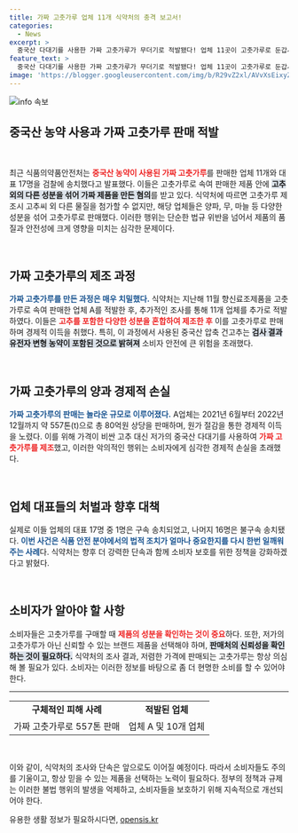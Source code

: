 ```yaml
---
title: 가짜 고춧가루 업체 11개 식약처의 충격 보고서!
categories:
  - News
excerpt: >
  중국산 다대기를 사용한 가짜 고춧가루가 무더기로 적발됐다! 업체 11곳이 고춧가루로 둔갑시켜 557톤을 불법 판매, 식약처 수사 결과가 충격적입니다. 지켜야 할 식품 안전, 과연 우리 밥상은 안전할까요?
feature_text: >
  중국산 다대기를 사용한 가짜 고춧가루가 무더기로 적발됐다! 업체 11곳이 고춧가루로 둔갑시켜 557톤을 불법 판매, 식약처 수사 결과가 충격적입니다. 지켜야 할 식품 안전, 과연 우리 밥상은 안전할까요?
image: 'https://blogger.googleusercontent.com/img/b/R29vZ2xl/AVvXsEixyZcFfHzMRdzZMjFBmAUKJYCLCGyLL1o632UiGVXcaFdKo_bkvkuCioo0uUKlGfBVcT3P84aROyZIXSBEx3Aw5nCQ3pTgDom1WDC4m8eifvWiAmWEEVb4x6G_l8C0QH225ldMjyaFvpxGEBGNO37VmDTDMHGhJPq73UglMfDca1-0aw/s1600/blogspot.png'
---
```


<p><img src="https://blogger.googleusercontent.com/img/b/R29vZ2xl/AVvXsEixyZcFfHzMRdzZMjFBmAUKJYCLCGyLL1o632UiGVXcaFdKo_bkvkuCioo0uUKlGfBVcT3P84aROyZIXSBEx3Aw5nCQ3pTgDom1WDC4m8eifvWiAmWEEVb4x6G_l8C0QH225ldMjyaFvpxGEBGNO37VmDTDMHGhJPq73UglMfDca1-0aw/s1600/blogspot.png" alt="info 속보" /></p>

<h2 data-ke-size="size26">중국산 농약 사용과 가짜 고춧가루 판매 적발</h2>

<p data-ke-size="size16">&nbsp;</p>

<p>최근 식품의약품안전처는 <b><span style="color: #ee2323;">중국산 농약이 사용된 가짜 고춧가루</span></b>를 판매한 업체 11개와 대표 17명을 검찰에 송치했다고 발표했다. 이들은 고춧가루로 속여 판매한 제품 안에 <b><span style="background-color: #21538527;">고추 외의 다른 성분을 섞어 가짜 제품을 만든 혐의</span></b>를 받고 있다. 식약처에 따르면 고춧가루 제조시 고추씨 외 다른 물질을 첨가할 수 없지만, 해당 업체들은 양파, 무, 마늘 등 다양한 성분을 섞어 고춧가루로 판매했다. 이러한 행위는 단순한 법규 위반을 넘어서 제품의 품질과 안전성에 크게 영향을 미치는 심각한 문제이다.</p>

<p data-ke-size="size16">&nbsp;</p>

<h2 data-ke-size="size26">가짜 고춧가루의 제조 과정</h2>

<p><b><span style="color: #1a5490;">가짜 고춧가루를 만든 과정은 매우 치밀했다.</span></b> 식약처는 지난해 11월 향신료조제품을 고춧가루로 속여 판매한 업체 A를 적발한 후, 추가적인 조사를 통해 11개 업체를 추가로 적발하였다. 이들은 <b><span style="color: #ee2323;">고추를 포함한 다양한 성분을 혼합하여 제조한 후</span></b> 이를 고춧가루로 판매하며 경제적 이득을 취했다. 특히, 이 과정에서 사용된 중국산 압축 건고추는 <b><span style="background-color: #21538527;">검사 결과 유전자 변형 농약이 포함된 것으로 밝혀져</span></b> 소비자 안전에 큰 위험을 초래했다.</p>

<p data-ke-size="size16">&nbsp;</p>

<h2 data-ke-size="size26">가짜 고춧가루의 양과 경제적 손실</h2>

<p><b><span style="color: #1a5490;">가짜 고춧가루의 판매는 놀라운 규모로 이루어졌다.</span></b> A업체는 2021년 6월부터 2022년 12월까지 약 557톤(t)으로 총 80억원 상당을 판매하며, 원가 절감을 통한 경제적 이득을 노렸다. 이를 위해 가격이 비싼 고추 대신 저가의 중국산 다대기를 사용하여 <b><span style="color: #ee2323;">가짜 고춧가루를 제조</span></b>했고, 이러한 악의적인 행위는 소비자에게 심각한 경제적 손실을 초래했다. </p>

<p data-ke-size="size16">&nbsp;</p>

<h2 data-ke-size="size26">업체 대표들의 처벌과 향후 대책</h2>

<p>실제로 이들 업체의 대표 17명 중 1명은 구속 송치되었고, 나머지 16명은 불구속 송치됐다. <b><span style="color: #1a5490;">이번 사건은 식품 안전 분야에서의 법적 조치가 얼마나 중요한지를 다시 한번 일깨워 주는 사례</span></b>다. 식약처는 향후 더 강력한 단속과 함께 소비자 보호를 위한 정책을 강화하겠다고 밝혔다. </p>

<p data-ke-size="size16">&nbsp;</p>

<h2 data-ke-size="size26">소비자가 알아야 할 사항</h2>

<p>소비자들은 고춧가루를 구매할 때 <b><span style="color: #ee2323;">제품의 성분을 확인하는 것이 중요</span></b>하다. 또한, 저가의 고춧가루가 아닌 신뢰할 수 있는 브랜드 제품을 선택해야 하며, <b><span style="background-color: #21538527;">판매처의 신뢰성을 확인하는 것이 필요하다.</span></b> 식약처의 조사 결과, 저렴한 가격에 판매되는 고춧가루는 항상 의심해 볼 필요가 있다. 소비자는 이러한 정보를 바탕으로 좀 더 현명한 소비를 할 수 있어야 한다. </p>

<hr>

<table style="width: 100%; border-collapse: collapse;">
  <tr>
    <td style="text-align: center; height: 17px;"><b>구체적인 피해 사례</b></td>
    <td style="text-align: center; height: 17px;"><b>적발된 업체</b></td>
  </tr>
  <tr>
    <td style="text-align: center; height: 17px;">가짜 고춧가루로 557톤 판매</td>
    <td style="text-align: center; height: 17px;">업체 A 및 10개 업체</td>
  </tr>
</table>

<p data-ke-size="size16">&nbsp;</p>

<p>이와 같이, 식약처의 조사와 단속은 앞으로도 이어질 예정이다. 따라서 소비자들도 주의를 기울이고, 항상 믿을 수 있는 제품을 선택하는 노력이 필요하다. 정부의 정책과 규제는 이러한 불법 행위의 발생을 억제하고, 소비자들을 보호하기 위해 지속적으로 개선되어야 한다.</p>
유용한 생활 정보가 필요하시다면, <a href="https://opensis.kr" rel="dofollow">opensis.kr</a>



